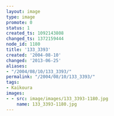 ```yaml
---
layout: image
type: image
promote: 0
status: 1
created_ts: 1092143808
changed_ts: 1372159444
node_id: 1180
title: '133_3393'
created: '2004-08-10'
changed: '2013-06-25'
aliases:
- "/2004/08/10/133_3393/"
permalink: "/2004/08/10/133_3393/"
tags:
- Kaikoura
images:
- - src: image/images/133_3393-1180.jpg
    name: 133_3393-1180.jpg
---
```


